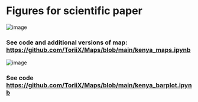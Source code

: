 # Figures for scientific paper


![image](https://github.com/ToriiX/Maps/assets/156717220/21dd120e-32da-4128-aea0-0edb942090da)


### See code and additional versions of map: https://github.com/ToriiX/Maps/blob/main/kenya_maps.ipynb





![image](https://github.com/ToriiX/Maps/assets/156717220/3a059f85-300b-4471-a61e-6869a0eb5f29)



### See code https://github.com/ToriiX/Maps/blob/main/kenya_barplot.ipynb
